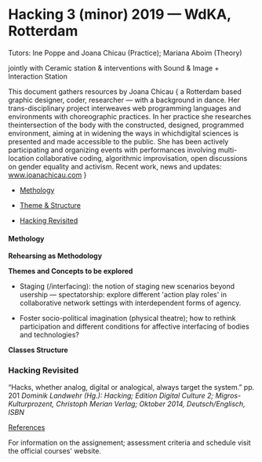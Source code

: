 # Hacking 3 (minor) 2019 — WdKA, Rotterdam
Tutors: Ine Poppe and Joana Chicau (Practice); Mariana Aboim (Theory)

jointly with Ceramic station & interventions with Sound & Image +  Interaction Station

This document gathers resources by Joana Chicau { a Rotterdam based graphic designer, coder, researcher — with a background in dance. Her trans-disciplinary project interweaves web programming languages and environments with choreographic practices. In her practice she researches theintersection of the body with the constructed, designed, programmed environment, aiming at in widening the ways in whichdigital sciences is presented and made accessible to the public. She has been actively participating and organizing events with performances involving multi-location collaborative coding, algorithmic improvisation, open discussions on gender equality and activism. Recent work, news and updates: www.joanachicau.com }


- [Methology](####Methology)

- [Theme & Structure](###Theme%20and%20Methology)

- [Hacking Revisited](###Hacking%20Revisited)


#### Methology


**Rehearsing as Methodology**

**Themes and Concepts to be explored**

- Staging (/interfacing): the notion of staging new scenarios beyond usership — spectatorship: explore different 'action play roles' in collaborative network settings with interdependent forms of agency. 

- Foster socio-political imagination (physical theatre); how to rethink participation and different conditions for affective interfacing of bodies and technologies?


**Classes Structure**


### Hacking Revisited

“Hacks, whether analog, digital or analogical, always target the system.” pp. 201 _Dominik Landwehr (Hg.): Hacking; Edition Digital Culture 2; Migros-Kulturprozent, Christoph Merian Verlag; Oktober 2014, Deutsch/Englisch, ISBN_

[References](https://github.com/JoBCB/HackingP3_2019/blob/master/Hacking_Glossaries_Meanings.md)

For information on the assignement; assessment criteria and schedule visit the official courses' website.
